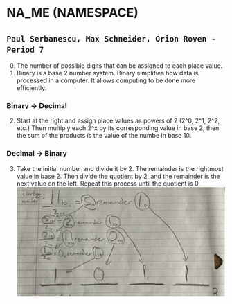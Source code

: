 # NA_ME (NAMESPACE)
## `Paul Serbanescu, Max Schneider, Orion Roven - Period 7`
0. The number of possible digits that can be assigned to each place value.
1. Binary is a base 2 number system. Binary simplifies how data is processed in a computer. It allows computing to be done more efficiently.
### Binary -> Decimal
2. Start at the right and assign place values as powers of 2 (2^0, 2^1, 2^2, etc.) Then multiply each 2^x by its corresponding value in base 2, then the sum of the products is the value of the numbe in base 10.
### Decimal -> Binary
3. Take the initial number and divide it by 2. The remainder is the rightmost value in base 2. Then divide the quotient by 2, and the remainder is the next value on the left. Repeat this process until the quotient is 0.
![Decimal to Binary](https://github.com/pserb/APCS/blob/main/dectobin.jpeg?raw=true)
